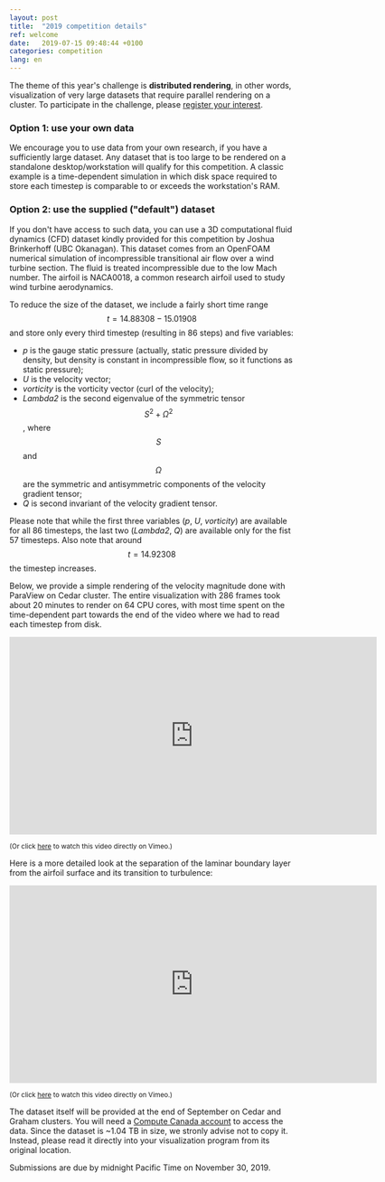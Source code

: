 ```yaml
---
layout: post
title:  "2019 competition details"
ref: welcome
date:   2019-07-15 09:48:44 +0100
categories: competition
lang: en
---
```


<!-- ### What is the *Visualize This!* Challenge? -->

The theme of this year's challenge is **distributed rendering**, in other words, visualization of very
large datasets that require parallel rendering on a cluster. To participate in the challenge, please
[register your interest]().

### Option 1: use your own data

We encourage you to use data from your own research, if you have a sufficiently large dataset. Any
dataset that is too large to be rendered on a standalone desktop/workstation will qualify for this
competition. A classic example is a time-dependent simulation in which disk space required to store each
timestep is comparable to or exceeds the workstation's RAM.

### Option 2: use the supplied ("default") dataset

If you don't have access to such data, you can use a 3D computational fluid dynamics (CFD) dataset kindly
provided for this competition by Joshua Brinkerhoff (UBC Okanagan). This dataset comes from an OpenFOAM
numerical simulation of incompressible transitional air flow over a wind turbine section. The fluid is
treated incompressible due to the low Mach number. The airfoil is NACA0018, a common research airfoil
used to study wind turbine aerodynamics.

To reduce the size of the dataset, we include a fairly short time range $$t=14.88308-15.01908$$ and store
only every third timestep (resulting in 86 steps) and five variables:

- *p* is the gauge static pressure (actually, static pressure divided by density, but density is constant
  in incompressible flow, so it functions as static pressure);
- *U* is the velocity vector;
- *vorticity* is the vorticity vector (curl of the velocity);
- *Lambda2* is the second eigenvalue of the symmetric tensor $$S^2+\Omega^2$$, where $$S$$ and $$\Omega$$
  are the symmetric and antisymmetric components of the velocity gradient tensor;
- *Q* is second invariant of the velocity gradient tensor.

Please note that while the first three variables (*p*, *U*, *vorticity*) are available for all 86
timesteps, the last two (*Lambda2*, *Q*) are available only for the fist 57 timesteps. Also note that
around $$t=14.92308$$ the timestep increases.

<!-- From the scientific perspective, -->
<!-- The underlying physical problem lies in understanding the separation of the laminar boundary layer from -->
<!-- the airfoil surface, the transition of the separated flow from a laminar state to turbulence, the -->
<!-- momentum exchange produced by the developing turbulence that allows the separated flow to reattach to the -->
<!-- blade surface. This process of separated flow transition is a critical process in the aerodynamics of -->
<!-- wind turbines, wings, gas turbines, etc. -->

Below, we provide a simple rendering of the velocity magnitude done with ParaView on Cedar cluster. The
entire visualization with 286 frames took about 20 minutes to render on 64 CPU cores, with most time
spent on the time-dependent part towards the end of the video where we had to read each timestep from
disk.

<div class="flex-video">
	<iframe width="650" height="350" src="https://player.vimeo.com/video/353444320" frameborder="0"
	allow="accelerometer; autoplay; encrypted-media; gyroscope; picture-in-picture"
	allowFullScreen mozallowfullscreen webkitAllowFullScreen></iframe>
</div>

<sup>(Or click <a href="https://vimeo.com/353444320" target="_blank">here</a> to watch this video
directly on Vimeo.)</sup>

Here is a more detailed look at the separation of the laminar boundary layer from the airfoil surface and
its transition to turbulence:

<div class="flex-video">
	<iframe width="650" height="350" src="https://player.vimeo.com/video/354038712" frameborder="0"
	allow="accelerometer; autoplay; encrypted-media; gyroscope; picture-in-picture"
	allowFullScreen mozallowfullscreen webkitAllowFullScreen></iframe>
</div>

<sup>(Or click <a href="https://vimeo.com/354038712" target="_blank">here</a> to watch this video
directly on Vimeo.)</sup>

The dataset itself will be provided at the end of September on Cedar and Graham clusters. You will need a
<a href="https://www.computecanada.ca/research-portal/account-management/apply-for-an-account"
target="_blank">Compute Canada account</a> to access the data. Since the dataset is ~1.04 TB in size, we
stronly advise not to copy it. Instead, please read it directly into your visualization program from its
original location.

Submissions are due by midnight Pacific Time on November 30, 2019.





<!-- You’ll find this post in your `_posts` directory. Go ahead and edit it and re-build the site to see your changes. You can rebuild the site in many different ways, but the most common way is to run `jekyll serve`, which launches a web server and auto-regenerates your site when a file is updated. -->

<!-- To add new posts, simply add a file in the `_posts` directory that follows the convention `YYYY-MM-DD-name-of-post.ext` and includes the necessary front matter. Take a look at the source for this post to get an idea about how it works. -->

<!-- Jekyll also offers powerful support for code snippets: -->

<!-- {% highlight ruby %} -->
<!-- def print_hi(name) -->
<!--   puts "Hi, #{name}" -->
<!-- end -->
<!-- print_hi('Tom') -->
<!-- #=> prints 'Hi, Tom' to STDOUT. -->
<!-- {% endhighlight %} -->

<!-- Check out the [Jekyll docs][jekyll-docs] for more info on how to get the most out of Jekyll. File all bugs/feature requests at [Jekyll’s GitHub repo][jekyll-gh]. If you have questions, you can ask them on [Jekyll Talk][jekyll-talk]. -->

<!-- [jekyll-docs]: http://jekyllrb.com/docs/home -->
<!-- [jekyll-gh]:   https://github.com/jekyll/jekyll -->
<!-- [jekyll-talk]: https://talk.jekyllrb.com/ -->
